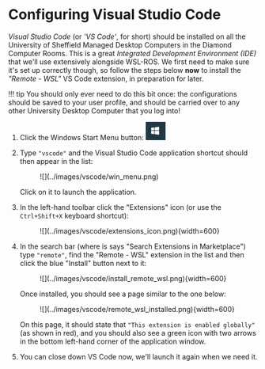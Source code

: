 # Configuring Visual Studio Code

*Visual Studio Code* (or *'VS Code'*, for short) should be installed on all the University of Sheffield Managed Desktop Computers in the Diamond Computer Rooms. This is a great *Integrated Development Environment (IDE)* that we'll use extensively alongside WSL-ROS. We first need to make sure it's set up correctly though, so follow the steps below **now** to install the *"Remote - WSL"* VS Code extension, in preparation for later.

!!! tip
    You should only ever need to do this bit once: the configurations should be saved to your user profile, and should be carried over to any other University Desktop Computer that you log into!

1. Click the Windows Start Menu button: ![](../images/wsl/win_start_button.png)

1. Type `"vscode"` and the Visual Studio Code application shortcut should then appear in the list:

    <figure markdown>
      ![](../images/vscode/win_menu.png)
    </figure>

    Click on it to launch the application.

1. In the left-hand toolbar click the "Extensions" icon (or use the `Ctrl+Shift+X` keyboard shortcut):

    <figure markdown>
      ![](../images/vscode/extensions_icon.png){width=600}
    </figure>

1. In the search bar (where is says "Search Extensions in Marketplace") type `"remote"`, find the "Remote - WSL" extension in the list and then click the blue "Install" button next to it:

    <figure markdown>
      ![](../images/vscode/install_remote_wsl.png){width=600}
    </figure>

    Once installed, you should see a page similar to the one below:

    <figure markdown>
      ![](../images/vscode/remote_wsl_installed.png){width=600}
    </figure>

    On this page, it should state that `"This extension is enabled globally"` (as shown in red), and you should also see a green icon with two arrows in the bottom left-hand corner of the application window.

1. You can close down VS Code now, we'll launch it again when we need it.